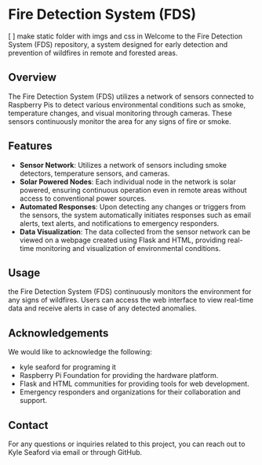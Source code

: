 # Fire Detection System (FDS)


[ ] make static folder with imgs and css in 
Welcome to the Fire Detection System (FDS) repository, a system designed for early detection and prevention of wildfires in remote and forested areas.

## Overview

The Fire Detection System (FDS) utilizes a network of sensors connected to Raspberry Pis to detect various environmental conditions such as smoke, temperature changes, and visual monitoring through cameras. These sensors continuously monitor the area for any signs of fire or smoke.

## Features

- **Sensor Network**: Utilizes a network of sensors including smoke detectors, temperature sensors, and cameras.
- **Solar Powered Nodes**: Each individual node in the network is solar powered, ensuring continuous operation even in remote areas without access to conventional power sources.
- **Automated Responses**: Upon detecting any changes or triggers from the sensors, the system automatically initiates responses such as email alerts, text alerts, and notifications to emergency responders.
- **Data Visualization**: The data collected from the sensor network can be viewed on a webpage created using Flask and HTML, providing real-time monitoring and visualization of environmental conditions.

## Usage

the Fire Detection System (FDS) continuously monitors the environment for any signs of wildfires. Users can access the web interface to view real-time data and receive alerts in case of any detected anomalies.

## Acknowledgements

We would like to acknowledge the following:

- kyle seaford for programing it
- Raspberry Pi Foundation for providing the hardware platform.
- Flask and HTML communities for providing tools for web development.
- Emergency responders and organizations for their collaboration and support.

## Contact

For any questions or inquiries related to this project, you can reach out to Kyle Seaford via email or through GitHub.
